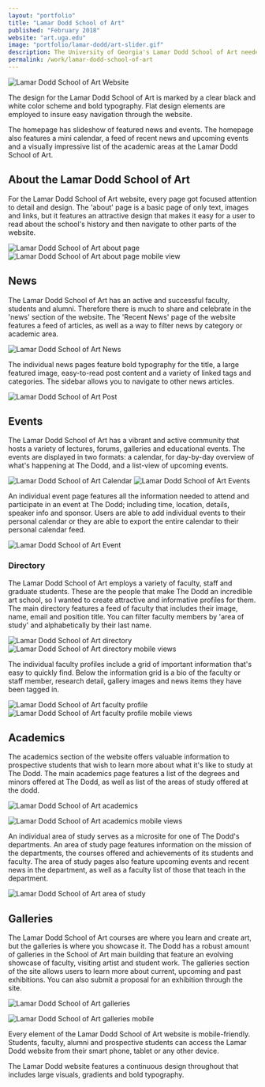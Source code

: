 ```yaml
---
layout: "portfolio"
title: "Lamar Dodd School of Art"
published: "February 2018"
website: "art.uga.edu"
image: "portfolio/lamar-dodd/art-slider.gif"
description: The University of Georgia's Lamar Dodd School of Art needed a stand-out website for their acclaimed institution. They needed a website that showcased the creative and talented work of their faculty, staff and students. The Lamar Dodd School of Art website was built on the Drupal8 platform, using a custom Drupal theme. The website includes a calendar of events, news posts, faculty/staff/alumni/student profiles, galleries and much more.
permalink: /work/lamar-dodd-school-of-art
---
```


![Lamar Dodd School of Art Website](../assets/img/portfolio/lamar-dodd/ld-gif.gif)

The design for the Lamar Dodd School of Art is marked by a clear black and white color scheme and bold typography. Flat design elements are employed to insure easy navigation through the website.

The homepage has slideshow of featured news and events. The homepage also features a mini calendar, a feed of recent news and upcoming events and a visually impressive list of the academic areas at the Lamar Dodd School of Art.

## About the Lamar Dodd School of Art

For the Lamar Dodd School of Art website, every page got focused attention to detail and design. The 'about' page is a basic page of only text, images and links, but it features an attractive design that makes it easy for a user to read about the school's history and then navigate to other parts of the website.

![Lamar Dodd School of Art about page][1]
![Lamar Dodd School of Art about page mobile view][2]

## News
The Lamar Dodd School of Art has an active and successful faculty, students and alumni. Therefore there is much to share and celebrate in the 'news' section of the website.
The 'Recent News' page of the website features a feed of articles, as well as a way to filter news by category or academic area.

![Lamar Dodd School of Art News][3]

The individual news pages feature bold typography for the title, a large featured image, easy-to-read post content and a variety of linked tags and categories. The sidebar allows you to navigate to other news articles.

![Lamar Dodd School of Art Post][4]

## Events
The Lamar Dodd School of Art has a vibrant and active community that hosts a variety of lectures, forums, galleries and educational events.
The events are displayed in two formats: a calendar, for day-by-day overview of what's happening at The Dodd, and a list-view of upcoming events.

![Lamar Dodd School of Art Calendar][5]
![Lamar Dodd School of Art Events][6]

An individual event page features all the information needed to attend and participate in an event at The Dodd; including time, location, details, speaker info and sponsor. Users are able to add individual events to their personal calendar or they are able to export the entire calendar to their personal calendar feed.

![Lamar Dodd School of Art Event][7]

### Directory
The Lamar Dodd School of Art employs a variety of faculty, staff and graduate students. These are the people that make The Dodd an incredible art school, so I wanted to create attractive and informative profiles for them.
The main directory features a feed of faculty that includes their image, name, email and position title. You can filter faculty members by 'area of study' and alphabetically by their last name.

![Lamar Dodd School of Art directory][8]
![Lamar Dodd School of Art directory mobile views][9]

The individual faculty profiles include a grid of important information that's easy to quickly find. Below the information grid is a bio of the faculty or staff member, research detail, gallery images and news items they have been tagged in.

![Lamar Dodd School of Art faculty profile][10]
![Lamar Dodd School of Art faculty profile mobile views][11]

## Academics
The academics section of the website offers valuable information to prospective students that wish to learn more about what it's like to study at The Dodd.
The main academics page features a list of the degrees and minors offered at The Dodd, as well as list of the areas of study offered at the dodd.

![Lamar Dodd School of Art academics][12]

![Lamar Dodd School of Art academics mobile views][13]

An individual area of study serves as a microsite for one of The Dodd's departments. An area of study page features information on the mission of the departments, the courses offered and achievements of its students and faculty. The area of study pages also feature upcoming events and recent news in the department, as well as a faculty list of those that teach in the department.

![Lamar Dodd School of Art area of study][14]

## Galleries
The Lamar Dodd School of Art courses are where you learn and create art, but the galleries is where you showcase it. The Dodd has a robust amount of galleries in the School of Art main building that feature an evolving showcase of faculty, visiting artist and student work.
The galleries section of the site allows users to learn more about current, upcoming and past exhibitions. You can also submit a proposal for an exhibition through the site.

![Lamar Dodd School of Art galleries][15]

![Lamar Dodd School of Art galleries mobile][16]



Every element of the Lamar Dodd School of Art website is mobile-friendly. Students, faculty, alumni and prospective students can access the Lamar Dodd website from their smart phone, tablet or any other device.

The Lamar Dodd website features a continuous design throughout that includes large visuals, gradients and bold typography.

[1]: ../assets/img/portfolio/lamar-dodd/about.jpg
[2]: ../assets/img/portfolio/lamar-dodd/about-mobile.jpg
[3]: ../assets/img/portfolio/lamar-dodd/news.jpg
[4]: ../assets/img/portfolio/lamar-dodd/news-post.jpg
[5]: ../assets/img/portfolio/lamar-dodd/calendar.jpg
[6]: ../assets/img/portfolio/lamar-dodd/events.jpg
[7]: ../assets/img/portfolio/lamar-dodd/post.jpg
[8]: ../assets/img/portfolio/lamar-dodd/directory.jpg
[9]: ../assets/img/portfolio/lamar-dodd/directory-mobile.jpg
[10]: ../assets/img/portfolio/lamar-dodd/person.jpg
[11]: ../assets/img/portfolio/lamar-dodd/person-mobile.jpg
[12]: ../assets/img/portfolio/lamar-dodd/academics.jpg
[13]: ../assets/img/portfolio/lamar-dodd/academics-mobile.jpg
[14]: ../assets/img/portfolio/lamar-dodd/aos.jpg
[15]: ../assets/img/portfolio/lamar-dodd/galleries.jpg
[16]: ../assets/img/portfolio/lamar-dodd/gallery-mobile.jpg
